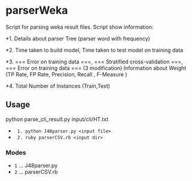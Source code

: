 # parserWeka
Script for parsing weka result files.
Script show information:

*1. Details about parser Tree (parser word with frequency)

*2. Time taken to build model, Time taken to test model on training data

*3.  === Error on training data ===, === Stratified cross-validation ===,  === Error on training data === (3 modification)
Information about Weight (TP Rate,  FP Rate,  Precision,  Recall ,  F-Measure )

*4. Total Number of Instances (Train,Test)

## Usage
python parse_cli_result.py input/cli/HT.txt

* ` 1. python J48parser.py <input file>`
* ` 2. ruby parserCSV.rb <input dir>`


### Modes
* `1` ... J48parser.py
* `2` ... parserCSV.rb



